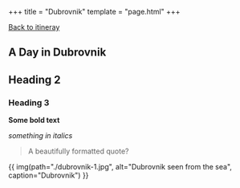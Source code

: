 +++
title = "Dubrovnik"
template = "page.html"
+++

[Back to itineray](../)

## A Day in Dubrovnik


## Heading 2

### Heading 3

**Some bold text**

*something in italics*

>A beautifully formatted quote?

{{ img(path="./dubrovnik-1.jpg",
       alt="Dubrovnik seen from the sea",
       caption="Dubrovnik") }}
